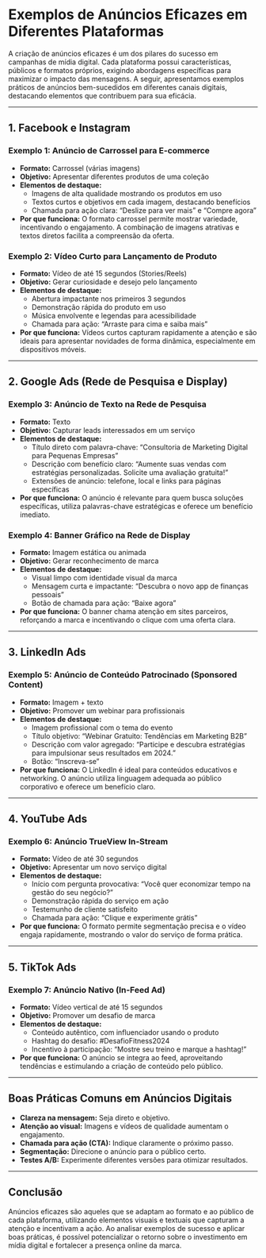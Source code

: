 # Exemplos de Anúncios Eficazes em Diferentes Plataformas

A criação de anúncios eficazes é um dos pilares do sucesso em campanhas de mídia digital. Cada plataforma possui características, públicos e formatos próprios, exigindo abordagens específicas para maximizar o impacto das mensagens. A seguir, apresentamos exemplos práticos de anúncios bem-sucedidos em diferentes canais digitais, destacando elementos que contribuem para sua eficácia.

---

## 1. **Facebook e Instagram**

### **Exemplo 1: Anúncio de Carrossel para E-commerce**

- **Formato:** Carrossel (várias imagens)
- **Objetivo:** Apresentar diferentes produtos de uma coleção
- **Elementos de destaque:**
  - Imagens de alta qualidade mostrando os produtos em uso
  - Textos curtos e objetivos em cada imagem, destacando benefícios
  - Chamada para ação clara: “Deslize para ver mais” e “Compre agora”
- **Por que funciona:** O formato carrossel permite mostrar variedade, incentivando o engajamento. A combinação de imagens atrativas e textos diretos facilita a compreensão da oferta.

### **Exemplo 2: Vídeo Curto para Lançamento de Produto**

- **Formato:** Vídeo de até 15 segundos (Stories/Reels)
- **Objetivo:** Gerar curiosidade e desejo pelo lançamento
- **Elementos de destaque:**
  - Abertura impactante nos primeiros 3 segundos
  - Demonstração rápida do produto em uso
  - Música envolvente e legendas para acessibilidade
  - Chamada para ação: “Arraste para cima e saiba mais”
- **Por que funciona:** Vídeos curtos capturam rapidamente a atenção e são ideais para apresentar novidades de forma dinâmica, especialmente em dispositivos móveis.

---

## 2. **Google Ads (Rede de Pesquisa e Display)**

### **Exemplo 3: Anúncio de Texto na Rede de Pesquisa**

- **Formato:** Texto
- **Objetivo:** Capturar leads interessados em um serviço
- **Elementos de destaque:**
  - Título direto com palavra-chave: “Consultoria de Marketing Digital para Pequenas Empresas”
  - Descrição com benefício claro: “Aumente suas vendas com estratégias personalizadas. Solicite uma avaliação gratuita!”
  - Extensões de anúncio: telefone, local e links para páginas específicas
- **Por que funciona:** O anúncio é relevante para quem busca soluções específicas, utiliza palavras-chave estratégicas e oferece um benefício imediato.

### **Exemplo 4: Banner Gráfico na Rede de Display**

- **Formato:** Imagem estática ou animada
- **Objetivo:** Gerar reconhecimento de marca
- **Elementos de destaque:**
  - Visual limpo com identidade visual da marca
  - Mensagem curta e impactante: “Descubra o novo app de finanças pessoais”
  - Botão de chamada para ação: “Baixe agora”
- **Por que funciona:** O banner chama atenção em sites parceiros, reforçando a marca e incentivando o clique com uma oferta clara.

---

## 3. **LinkedIn Ads**

### **Exemplo 5: Anúncio de Conteúdo Patrocinado (Sponsored Content)**

- **Formato:** Imagem + texto
- **Objetivo:** Promover um webinar para profissionais
- **Elementos de destaque:**
  - Imagem profissional com o tema do evento
  - Título objetivo: “Webinar Gratuito: Tendências em Marketing B2B”
  - Descrição com valor agregado: “Participe e descubra estratégias para impulsionar seus resultados em 2024.”
  - Botão: “Inscreva-se”
- **Por que funciona:** O LinkedIn é ideal para conteúdos educativos e networking. O anúncio utiliza linguagem adequada ao público corporativo e oferece um benefício claro.

---

## 4. **YouTube Ads**

### **Exemplo 6: Anúncio TrueView In-Stream**

- **Formato:** Vídeo de até 30 segundos
- **Objetivo:** Apresentar um novo serviço digital
- **Elementos de destaque:**
  - Início com pergunta provocativa: “Você quer economizar tempo na gestão do seu negócio?”
  - Demonstração rápida do serviço em ação
  - Testemunho de cliente satisfeito
  - Chamada para ação: “Clique e experimente grátis”
- **Por que funciona:** O formato permite segmentação precisa e o vídeo engaja rapidamente, mostrando o valor do serviço de forma prática.

---

## 5. **TikTok Ads**

### **Exemplo 7: Anúncio Nativo (In-Feed Ad)**

- **Formato:** Vídeo vertical de até 15 segundos
- **Objetivo:** Promover um desafio de marca
- **Elementos de destaque:**
  - Conteúdo autêntico, com influenciador usando o produto
  - Hashtag do desafio: #DesafioFitness2024
  - Incentivo à participação: “Mostre seu treino e marque a hashtag!”
- **Por que funciona:** O anúncio se integra ao feed, aproveitando tendências e estimulando a criação de conteúdo pelo público.

---

## **Boas Práticas Comuns em Anúncios Digitais**

- **Clareza na mensagem:** Seja direto e objetivo.
- **Atenção ao visual:** Imagens e vídeos de qualidade aumentam o engajamento.
- **Chamada para ação (CTA):** Indique claramente o próximo passo.
- **Segmentação:** Direcione o anúncio para o público certo.
- **Testes A/B:** Experimente diferentes versões para otimizar resultados.

---

## **Conclusão**

Anúncios eficazes são aqueles que se adaptam ao formato e ao público de cada plataforma, utilizando elementos visuais e textuais que capturam a atenção e incentivam a ação. Ao analisar exemplos de sucesso e aplicar boas práticas, é possível potencializar o retorno sobre o investimento em mídia digital e fortalecer a presença online da marca.